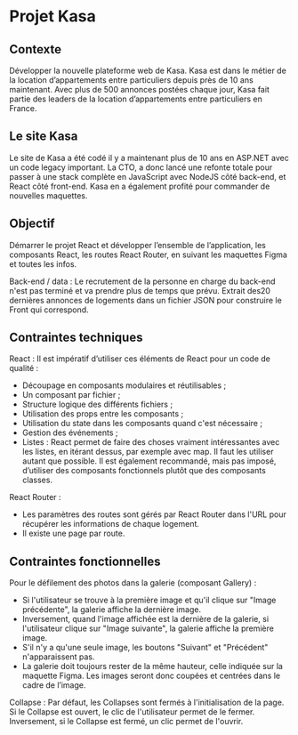 # Projet Kasa

## Contexte
Développer la nouvelle plateforme web de Kasa. Kasa est dans le métier de la location d’appartements entre particuliers depuis près de 10 ans maintenant. Avec plus de 500 annonces postées chaque jour, Kasa fait partie des leaders de la location d’appartements entre particuliers en France.

## Le site Kasa
Le site de Kasa a été codé il y a maintenant plus de 10 ans en ASP.NET avec un code legacy important. La CTO, a donc lancé une refonte totale pour passer à une stack complète en JavaScript avec NodeJS côté back-end, et React côté front-end. Kasa en a également profité pour commander de nouvelles maquettes.

## Objectif

Démarrer le projet React et développer l’ensemble de l’application, les composants React, les routes React Router, en suivant les maquettes Figma et toutes les infos.

Back-end / data : Le recrutement de la personne en charge du back-end n'est pas terminé et va prendre plus de temps que prévu. Extrait des20 dernières annonces de logements dans un fichier JSON pour construire le Front qui correspond. 

## Contraintes techniques

React :
Il est impératif d’utiliser ces éléments de React pour un code de qualité :
- Découpage en composants modulaires et réutilisables ;
- Un composant par fichier ;
- Structure logique des différents fichiers ;
- Utilisation des props entre les composants ;
- Utilisation du state dans les composants quand c'est nécessaire ;
- Gestion des événements ;
- Listes : React permet de faire des choses vraiment intéressantes avec
les listes, en itérant dessus, par exemple avec map. Il faut les utiliser autant que possible.
Il est également recommandé, mais pas imposé, d’utiliser des composants fonctionnels plutôt que des composants classes.

React Router :
- Les paramètres des routes sont gérés par React Router dans l'URL pour récupérer les informations de chaque logement.
- Il existe une page par route.

## Contraintes fonctionnelles

Pour le défilement des photos dans la galerie (composant Gallery) :
- Si l'utilisateur se trouve à la première image et qu'il clique sur "Image précédente", la galerie affiche la dernière image. 
- Inversement, quand l'image affichée est la dernière de la galerie, si l'utilisateur clique sur "Image suivante", la galerie affiche la première image. 
- S'il n'y a qu'une seule image, les boutons "Suivant" et "Précédent" n'apparaissent pas.
- La galerie doit toujours rester de la même hauteur, celle indiquée sur la maquette Figma. Les images seront donc coupées et centrées dans le cadre de l’image.

Collapse : Par défaut, les Collapses sont fermés à l'initialisation de la page. Si le Collapse est ouvert, le clic de l'utilisateur permet de le fermer.
Inversement, si le Collapse est fermé, un clic permet de l'ouvrir.

 